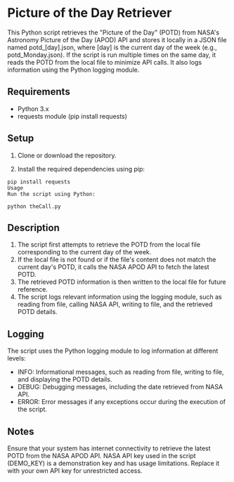 # Picture of the Day Retriever
This Python script retrieves the "Picture of the Day" (POTD) from NASA's Astronomy Picture of the Day (APOD) API and stores it locally in a JSON file named potd_[day].json, where [day] is the current day of the week (e.g., potd_Monday.json). If the script is run multiple times on the same day, it reads the POTD from the local file to minimize API calls. It also logs information using the Python logging module.

## Requirements
- Python 3.x
- requests module (pip install requests)
## Setup
1. Clone or download the repository.

1. Install the required dependencies using pip:

```Copy code
pip install requests
Usage
Run the script using Python:
```
```Copy code
python theCall.py
```
## Description
1. The script first attempts to retrieve the POTD from the local file corresponding to the current day of the week.
1. If the local file is not found or if the file's content does not match the current day's POTD, it calls the NASA APOD API to fetch the latest POTD.
1. The retrieved POTD information is then written to the local file for future reference.
1. The script logs relevant information using the logging module, such as reading from file, calling NASA API, writing to file, and the retrieved POTD details.
## Logging
The script uses the Python logging module to log information at different levels:

- INFO: Informational messages, such as reading from file, writing to file, and displaying the POTD details.
- DEBUG: Debugging messages, including the date retrieved from NASA API.
- ERROR: Error messages if any exceptions occur during the execution of the script.
## Notes
Ensure that your system has internet connectivity to retrieve the latest POTD from the NASA APOD API.
NASA API key used in the script (DEMO_KEY) is a demonstration key and has usage limitations. Replace it with your own API key for unrestricted access.